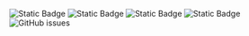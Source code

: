 ![Static Badge](https://img.shields.io/badge/blacklists-60-000000) ![Static Badge](https://img.shields.io/badge/blacklisted-2838559-cc0000) ![Static Badge](https://img.shields.io/badge/whitelisted-2245-00CC00) ![Static Badge](https://img.shields.io/badge/streaming_blacklist-28107-000000) ![GitHub issues](https://img.shields.io/github/issues/fabriziosalmi/blacklists)
